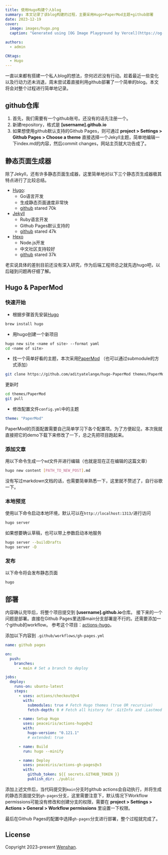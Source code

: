 ```yaml
---
title: 使用Hugo构建个人blog
summary: 本文记录了该blog构建的过程，主要采用Hugo+PaperMod主题+github部署
date: 2023-12-19
cover:
  image: images/hugo.png
  caption: "Generated using [OG Image Playground by Vercel](https://og-playground.vercel.app/)"

authors:
  - admin

CNtags:
  - Hugo
---
```


一直以来都有搭建一个私人blog的想法，奈何迟迟没有行动。趁着最近一些变化以及行动力还未消退，周末尝试着直接利用github部署了一个简单的blog。本文将会对整个过程进行简单地记录。

## github仓库
1. 首先，我们需要有一个github账号。还没有的话先注册一个。
2. 新建repository，格式是 **[username].github.io**
3. 如果想使用github默认支持的Github Pages，则可通过 **project > Settings > Github Pages > Choose a theme** 直接选择一个Jekyll主题，简单地编辑一下index.md的内容，然后commit changes，网站主页就大功告成了。

## 静态页面生成器
除了Jekyll，还有许多静态页面生成器，这里简单地对以下三个静态页生成器极其特点进行了比较总结。
 - [Hugo](https://gohugo.io/): 
    - Go语言开发
    - 生成静态页面速度非常快
    - [github](https://github.com/gohugoio/hugo) stared 70k
 - [Jekyll](https://jekyllrb.com/)
    - Ruby语言开发
    - Github Pages默认支持的
    - [github](https://github.com/jekyll/jekyll) stared 47k
 - [Hexo](https://hexo.io/)
    - Node.js开发
    - 中文社区支持较好
    - [github](https://github.com/hexojs/hexo) stared 37k

老实说具体的差别目前还没有深入研究，作为后端工程师总之就先选hugo吧，以后碰到问题再仔细了解。

## Hugo & PaperMod

### 快速开始
- 根据步骤首先安装[Hugo](https://gohugo.io/getting-started/quick-start/)
```sh
brew install hugo
```
- 用hugo创建一个新项目
``` sh
hugo new site <name of site> --format yaml
cd <name of site>
```
- 找一个简单好看的主题，本次采用[PaperMod](https://github.com/adityatelange/hugo-PaperMod)
（也可以通过submodule的方式添加）
```bash
git clone https://github.com/adityatelange/hugo-PaperMod themes/PaperMod --depth=1
```
更新时
```sh
cd themes/PaperMod
git pull
```
- 修改配置文件`config.yml`中的主题
```yml
theme: "PaperMod"
```

PaperMod的页面配置需要自己简单学习下各个配置项。为了方便起见，本次我就直接把它的demo下载下来修改了一下，总之先把项目跑起来。

### 添加文章
用以下命令生成一个`md`文件并进行编辑（也就是现在正在编辑的这篇文章）
```sh
hugo new content [PATH_TO_NEW_POST].md
```
没有写过markdown文档的话，也需要简单熟悉一下，这里就不赘述了，自行谷歌一下。

### 本地预览
使用以下命令启动本地环境，默认可以在`http://localhost:1313/`进行访问
```sh
hugo server
```
如果想要确认草稿，也可以带上参数启动本地服务
```sh
hugo server --buildDrafts
hugo server -D
```
### 发布
以下命令将会发布静态页面
```sh
hugo
```

## 部署
内容确认完毕后，将整个项目提交到 **[username].github.io**仓库。
接下来的一个问题是部署。直接在Github Pages里选择main分支部署是不行的。还需要添加一个github的workflow。
参考这个项目：[actions-hugo](https://github.com/peaceiris/actions-hugo)。

添加以下内容到 `.github/workflows/gh-pages.yml`
``` yml
name: github pages

on:
  push:
    branches:
      - main # Set a branch to deploy

jobs:
  deploy:
    runs-on: ubuntu-latest
    steps:
      - uses: actions/checkout@v4
        with:
          submodules: true # Fetch Hugo themes (true OR recursive)
          fetch-depth: 0 # Fetch all history for .GitInfo and .Lastmod

      - name: Setup Hugo
        uses: peaceiris/actions-hugo@v2
        with:
          hugo-version: "0.121.1"
          # extended: true

      - name: Build
        run: hugo --minify

      - name: Deploy
        uses: peaceiris/actions-gh-pages@v3
        with:
          github_token: ${{ secrets.GITHUB_TOKEN }}
          publish_dir: ./public
```
添加上述文件后，当代码提交到`main`分支时github actions会自动执行，并将生成的静态页面提交到`gh-pages`分支，这里需要注意下，默认情况下Workflow permissions可能没有修改和创建分支的权限，需要在 **project > Settings > Actions > General > Workflow permissions** 里设置一下权限。


最后在Github Pages的配置中选择`gh-pages`分支进行部署，整个过程就完成了。



## License
Copyright 2023-present [Wenshan](https://zhangwenshan001.github.io/).